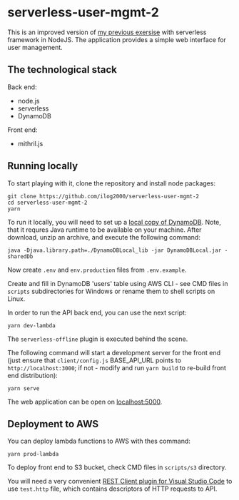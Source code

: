 # serverless-user-mgmt-2

This is an improved version of [my previous exersise](https://github.com/ilog2000/serverless-user-mgmt) with serverless framework in NodeJS. The application provides a simple web interface for user management.

## The technological stack

Back end:
* node.js
* serverless
* DynamoDB

Front end:
* mithril.js

## Running locally

To start playing with it, clone the repository and install node packages:
```
git clone https://github.com/ilog2000/serverless-user-mgmt-2
cd serverless-user-mgmt-2
yarn
```
To run it locally, you will need to set up a [local copy of DynamoDB](https://docs.aws.amazon.com/amazondynamodb/latest/developerguide/DynamoDBLocal.html). Note, that it requres Java runtime to be available on your machine. After download, unzip an archive, and execute the following command:
```
java -Djava.library.path=./DynamoDBLocal_lib -jar DynamoDBLocal.jar -sharedDb
```
Now create `.env` and `env.production` files from `.env.example`.

Create and fill in DynamoDB 'users' table using AWS CLI - see CMD files in `scripts` subdirectories for Windows or rename them to shell scripts on Linux.

In order to run the API back end, you can use the next script:
```
yarn dev-lambda
```
The `serverless-offline` plugin is executed behind the scene.

The following command will start a development server for the front end (just ensure that `client/config.js` BASE_API_URL points to `http://localhost:3000`; if not - modify and run `yarn build` to re-build front end distribution):
```
yarn serve
```
The web application can be open on [localhost:5000](http://localhost:5000).

## Deployment to AWS

You can deploy lambda functions to AWS with thes command:
```
yarn prod-lambda
```

To deploy front end to S3 bucket, check CMD files in `scripts/s3` directory.

You will need a very convenient [REST Client plugin for Visual Studio Code](https://github.com/Huachao/vscode-restclient) to use `test.http` file, which contains descriptors of HTTP requests to API.
